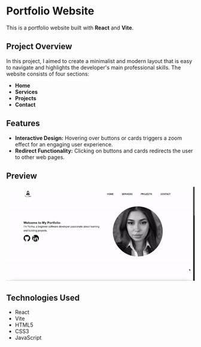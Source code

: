 # Portfolio Website

This is a portfolio website built with **React** and **Vite**.

## Project Overview

In this project, I aimed to create a minimalist and modern layout that is easy to navigate and highlights the developer's main professional skills. The website consists of four sections:

- **Home**  
- **Services**  
- **Projects**  
- **Contact**  

## Features

- **Interactive Design:** Hovering over buttons or cards triggers a zoom effect for an engaging user experience.  
- **Redirect Functionality:** Clicking on buttons and cards redirects the user to other web pages.

## Preview

![Portfolio Template](react/src/assets/template.gif)

## Technologies Used

- React  
- Vite  
- HTML5  
- CSS3  
- JavaScript  

